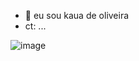 - 👋 eu sou kaua de oliveira
- ct: ...

<!---
ROTTAkaua/ROTTAkaua is a ✨ special ✨ repository because its `README.md` (this file) appears on your GitHub profile.
You can click the Preview link to take a look at your changes.
--->
![image](https://github.com/user-attachments/assets/f979292a-fbd9-4b44-a525-10ec44c08e4b)

